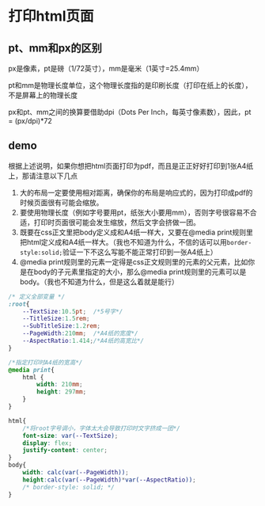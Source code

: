 # 打印html页面


## pt、mm和px的区别

px是像素，pt是磅（1/72英寸），mm是毫米（1英寸=25.4mm）

pt和mm是物理长度单位，这个物理长度指的是印刷长度（打印在纸上的长度），不是屏幕上的物理长度

px和pt、mm之间的换算要借助dpi（Dots Per Inch，每英寸像素数），因此，pt = (px/dpi)*72

## demo

根据上述说明，如果你想把html页面打印为pdf，而且是正正好好打印到1张A4纸上，那请注意以下几点

1. 大的布局一定要使用相对距离，确保你的布局是响应式的，因为打印成pdf的时候页面很有可能会缩放。
2. 要使用物理长度（例如字号要用pt，纸张大小要用mm），否则字号很容易不合适，打印时页面很可能会发生缩放，然后文字会挤做一团。
3. 既要在css正文里把body定义成和A4纸一样大，又要在@media print规则里把html定义成和A4纸一样大。（我也不知道为什么，不信的话可以用`border-style:solid;`验证一下不这么写能不能正常打印到一张A4纸上）
4. @media print规则里的元素一定得是css正文规则里的元素的父元素，比如你是在body的子元素里指定的大小，那么@media print规则里的元素可以是body。（我也不知道为什么，但是这么着就是能行）

```css
/* 定义全部变量 */
:root{
    --TextSize:10.5pt;  /*5号字*/
    --TitleSize:1.5rem;
    --SubTitleSize:1.2rem;
    --PageWidth:210mm;  /*A4纸的宽度*/
    --AspectRatio:1.414;/*A4纸的高宽比*/
}

/*指定打印时A4纸的宽高*/
@media print{
    html {
        width: 210mm;
        height: 297mm;
    }
}

html{
    /*将root字号调小，字体太大会导致打印时文字挤成一团*/
    font-size: var(--TextSize); 
    display: flex;
    justify-content: center;
}
body{
    width: calc(var(--PageWidth));
    height:calc(var(--PageWidth)*var(--AspectRatio));
    /* border-style: solid; */
}
```
